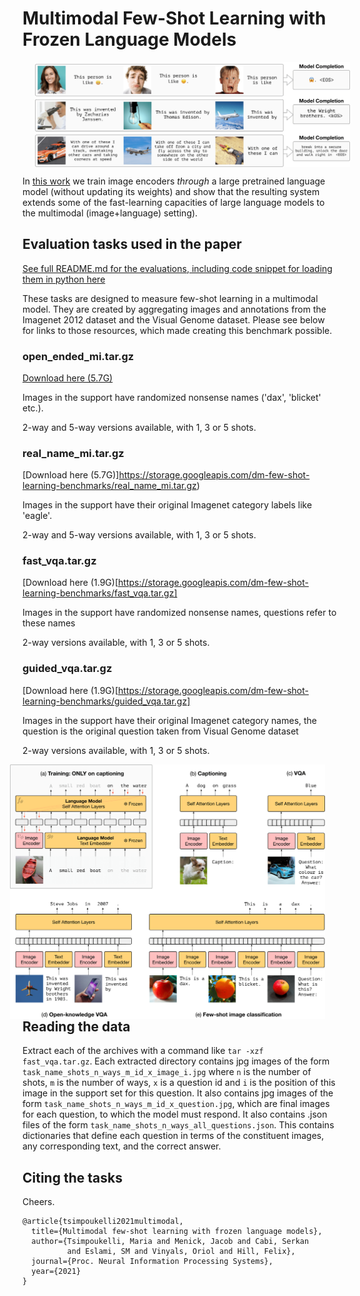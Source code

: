 
# Multimodal Few-Shot Learning with Frozen Language Models

<img align="center" src="headline-1.png" width="800" hspace="20">

In [this work](https://arxiv.org/abs/2106.13884) we train image encoders *through* a large pretrained language model (without updating its weights) and show that the resulting system extends some of the fast-learning capacities of large language models to the multimodal (image+language) setting).

## Evaluation tasks used in the paper

[See full README.md for the evaluations, including code snippet for loading them in python here](https://storage.googleapis.com/dm-few-shot-learning-benchmarks/README.md)

These tasks are designed to measure few-shot learning in a multimodal model.
They are created by aggregating images and annotations from the Imagenet 2012
dataset and the Visual Genome dataset. Please see below for links to those
resources, which made creating this benchmark possible.

### open_ended_mi.tar.gz

[Download here (5.7G)](https://storage.googleapis.com/dm-few-shot-learning-benchmarks/open_ended_mi.tar.gz)

Images in the support have randomized nonsense names ('dax', 'blicket' etc.). 

2-way and 5-way versions available, with 1, 3 or 5 shots.

### real_name_mi.tar.gz

[Download here (5.7G)]https://storage.googleapis.com/dm-few-shot-learning-benchmarks/real_name_mi.tar.gz)

Images in the support have their original Imagenet category labels like 'eagle'.

2-way and 5-way versions available, with 1, 3 or 5 shots.

### fast_vqa.tar.gz

[Download here (1.9G)[https://storage.googleapis.com/dm-few-shot-learning-benchmarks/fast_vqa.tar.gz]

Images in the support have randomized nonsense names, questions refer to these
names

2-way versions available, with 1, 3 or 5 shots.

### guided_vqa.tar.gz

[Download here (1.9G)[https://storage.googleapis.com/dm-few-shot-learning-benchmarks/guided_vqa.tar.gz]

Images in the support have their original Imagenet category names, the question
is the original question taken from Visual Genome dataset

2-way versions available, with 1, 3 or 5 shots.

<img align="right" src="method-1.png" width="600" hspace="20">

<br/>

## Reading the data

Extract each of the archives with a command like `tar -xzf fast_vqa.tar.gz`.
Each extracted directory contains jpg images of the form
`task_name_shots_n_ways_m_id_x_image_i.jpg` where `n` is the number of shots,
`m` is the number of ways, `x` is a question id and `i` is the position of this
image in the support set for this question. It also contains jpg images of the
form `task_name_shots_n_ways_m_id_x_question.jpg`, which are final images for
each question, to which the model must respond. It also contains .json files of
the form `task_name_shots_n_ways_all_questions.json`. This contains dictionaries
that define each question in terms of the constituent images, any corresponding
text, and the correct answer.

## Citing the tasks

Cheers. 

```
@article{tsimpoukelli2021multimodal,
  title={Multimodal few-shot learning with frozen language models},
  author={Tsimpoukelli, Maria and Menick, Jacob and Cabi, Serkan
          and Eslami, SM and Vinyals, Oriol and Hill, Felix},
  journal={Proc. Neural Information Processing Systems},
  year={2021}
}
```
